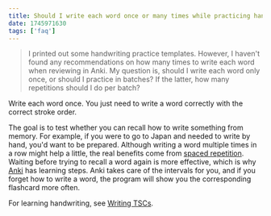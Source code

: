 ```yaml
---
title: Should I write each word once or many times while practicing handwriting?
date: 1745971630
tags: ['faq']
---
```


> I printed out some handwriting practice templates.
> However,
> I haven't found any recommendations on
> how many times to write each word when reviewing in Anki.
> My question is,
> should I write each word only once, or should I practice in batches?
> If the latter, how many repetitions should I do per batch?

Write each word once.
You just need to write a word correctly with the correct stroke order.

The goal is to test whether you can recall how to write something from memory.
For example,
if you were to go to Japan and needed to write by hand, you'd want to be prepared.
Although writing a word multiple times in a row might help a little,
the real benefits come from [spaced repetition](spaced-repetition.html).
Waiting before trying to recall a word again is more effective,
which is why [Anki](setting-up-anki.html) has learning steps.
Anki takes care of the intervals for you,
and if you forget how to write a word,
the program will show you the corresponding flashcard more often.

For learning handwriting, see [Writing TSCs](writing-japanese.html#writing-kanji).
